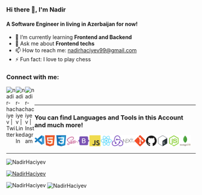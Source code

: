 ### Hi there 👋, I'm Nadir
#### A Software Engineer in living in Azerbaijan for now!

- 🌱  I’m currently learning **Frontend and Backend**
- 💬  Ask me about **Frontend techs**
- 📫  How to reach me: nadirhaciyev99@gmail.com
- ⚡ Fun fact: I love to play chess

### Connect with me:
<!-- [<img align="left" alt="nadir-haciyev | YouTube" width="25px" src="https://raw.githubusercontent.com/rahuldkjain/github-profile-readme-generator/master/src/images/icons/Social/youtube.svg" />](https://www.youtube.com/) -->
[<img align="left" alt="nadir-haciyev | Twitter" width="25px" src="https://raw.githubusercontent.com/rahuldkjain/github-profile-readme-generator/master/src/images/icons/Social/twitter.svg" />](https://twitter.com/nadir_haciyev)
[<img align="left" alt="nadir-haciyev | LinkedIn" width="25px" src="https://raw.githubusercontent.com/rahuldkjain/github-profile-readme-generator/master/src/images/icons/Social/linked-in-alt.svg" />](https://www.linkedin.com/in/nadir-haciyev/)
[<img align="left" alt="nadir-haciyev | Instagram" width="25px" src="https://raw.githubusercontent.com/rahuldkjain/github-profile-readme-generator/master/src/images/icons/Social/instagram.svg" />](https://www.instagram.com/nadirhv/)
<!-- [<img align="left" alt="nadir-haciyev | Instagram" width="25px" src="https://raw.githubusercontent.com/rahuldkjain/github-profile-readme-generator/master/src/images/icons/Social/stack-overflow.svg" />](https://www.instagram.com/nadirhv/) -->
<br />
<br />

---
### You can find Languages and Tools in this Account and much more!

<img align="left" alt="Visual Studio Code" title="Visual Studio Code" width="26px" src="https://raw.githubusercontent.com/devicons/devicon/master/icons/vscode/vscode-original.svg" />
<img align="left" alt="HTML5" title="HTML5" width="30px" src="https://raw.githubusercontent.com/devicons/devicon/master/icons/html5/html5-original.svg" />
<img align="left" alt="CSS3" title="CSS3" width="30px" src="https://raw.githubusercontent.com/devicons/devicon/master/icons/css3/css3-original.svg" />
<img align="left" alt="Sass" title="Sass" width="30px" src="https://raw.githubusercontent.com/devicons/devicon/master/icons/sass/sass-original.svg" />
<img align="left" alt="Bootstrap" title="Bootstrap" width="30px" src="https://raw.githubusercontent.com/devicons/devicon/master/icons/bootstrap/bootstrap-plain.svg" />
<img align="left" alt="JavaScript" title="JavaScript" width="30px" src="https://raw.githubusercontent.com/devicons/devicon/master/icons/javascript/javascript-original.svg" />
<img align="left" alt="React" title="React" width="30px" src="https://raw.githubusercontent.com/devicons/devicon/master/icons/react/react-original.svg" />
<img align="left" alt="React" title="React" width="30px" src="https://raw.githubusercontent.com/devicons/devicon/master/icons/redux/redux-original.svg" />
<img align="left" alt="React" title="React" width="30px" src="https://raw.githubusercontent.com/devicons/devicon/master/icons/nextjs/nextjs-original-wordmark.svg" />
<img align="left" alt="Git" title="Git" width="30px" src="https://raw.githubusercontent.com/devicons/devicon/master/icons/git/git-original.svg" />
<img align="left" alt="GitHub" title="GitHub" width="30px" src="https://raw.githubusercontent.com/devicons/devicon/master/icons/github/github-original.svg" />
<img align="left" alt="Terminal" title="Terminal" width="30px" src="https://raw.githubusercontent.com/devicons/devicon/master/icons/bash/bash-original.svg" />
<!-- <img align="left" alt="Vue" width="30px" src="https://raw.githubusercontent.com/devicons/devicon/master/icons/vuejs/vuejs-original.svg" />
<img align="left" alt="Nuxt" width="30px" src="https://raw.githubusercontent.com/devicons/devicon/master/icons/nuxtjs/nuxtjs-original.svg" />
<img align="left" alt="GraphQL" width="30px" src="https://raw.githubusercontent.com/devicons/devicon/master/icons/graphql/graphql-plain-wordmark.svg" /> -->
<img align="left" alt="Node.js" width="30px" src="https://raw.githubusercontent.com/devicons/devicon/master/icons/nodejs/nodejs-original.svg" />
<!-- <img align="left" alt="SQL" width="30px" src="https://raw.githubusercontent.com/devicons/devicon/master/icons/html5/html5-original.svg" /> -->
<img align="left" alt="MongoDB" width="30px" src="https://raw.githubusercontent.com/devicons/devicon/master/icons/mongodb/mongodb-original-wordmark.svg" />
<!-- <img align="left" alt="Gatsby" width="30px" src="https://raw.githubusercontent.com/devicons/devicon/master/icons/gatsby/gatsby-original.svg" />
<img align="left" alt="MySQL" width="30px" src="https://raw.githubusercontent.com/devicons/devicon/master/icons/mysql/mysql-original-wordmark.svg" /> -->
<br />
<br />

---
<p align="left"><img src="https://komarev.com/ghpvc/?username=NadirHaciyev&label=Profile%20views&color=0e75b6&style=flat" alt="NadirHaciyev" /></p>
<p style="width:100%"><a href="https://github.com/ryo-ma/github-profile-trophy"><img src="https://github-profile-trophy.vercel.app/?username=NadirHaciyev" alt="NadirHaciyev" /></a></p>
<p><img align="left" src="https://github-readme-stats.vercel.app/api/top-langs?username=NadirHaciyev&show_icons=true&locale=en&layout=compact" alt="NadirHaciyev" /></p>
<p>&nbsp;<img align="center" src="https://github-readme-stats.vercel.app/api?username=NadirHaciyev&show_icons=true&locale=en" alt="NadirHaciyev" width="50%" /></p><br />
<br />

<!--
**NadirHaciyev/NadirHaciyev** is a ✨ _special_ ✨ repository because its `README.md` (this file) appears on your GitHub profile.

Here are some ideas to get you started:

- 🔭 I’m currently working on ...
- 🌱 I’m currently learning ...
- 👯 I’m looking to collaborate on ...
- 🤔 I’m looking for help with ...
- 💬 Ask me about ...
- 📫 How to reach me: ...
- 😄 Pronouns: ...
- ⚡ Fun fact: ...
-->
